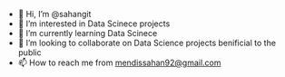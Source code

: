 - 👋 Hi, I’m @sahangit
- 👀 I’m interested in Data Scinece projects
- 🌱 I’m currently learning Data Scinece
- 💞️ I’m looking to collaborate on Data Science projects benificial to the public
- 📫 How to reach me from mendissahan92@gmail.com
